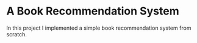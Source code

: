 # A Book Recommendation System
In this project I implemented a simple book recommendation system from scratch.
